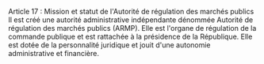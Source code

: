 Article 17 : Mission et statut de l'Autorité de régulation des marchés
publics
Il est créé une autorité administrative indépendante dénommée Autorité
de régulation des marchés publics (ARMP).
Elle est l'organe de régulation de la commande publique et est rattachée
à la présidence de la République.
Elle est dotée de la personnalité juridique et jouit d'une autonomie
administrative et financière.